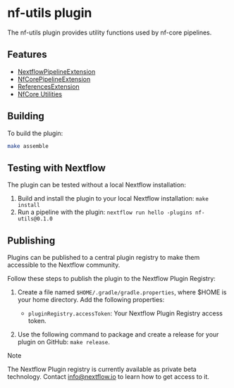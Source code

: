# nf-utils plugin

The nf-utils plugin provides utility functions used by nf-core pipelines.

## Features

- [NextflowPipelineExtension](docs/NextflowPipelineExtension.md)
- [NfCorePipelineExtension](docs/NfCorePipelineExtension.md)
- [ReferencesExtension](docs/ReferencesExtension.md)
- [NfCore Utilities](docs/NfCoreUtilities.md)

## Building

To build the plugin:
```bash
make assemble
```

## Testing with Nextflow

The plugin can be tested without a local Nextflow installation:

1. Build and install the plugin to your local Nextflow installation: `make install`
2. Run a pipeline with the plugin: `nextflow run hello -plugins nf-utils@0.1.0`

## Publishing

Plugins can be published to a central plugin registry to make them accessible to the Nextflow community. 


Follow these steps to publish the plugin to the Nextflow Plugin Registry:

1. Create a file named `$HOME/.gradle/gradle.properties`, where $HOME is your home directory. Add the following properties:

    * `pluginRegistry.accessToken`: Your Nextflow Plugin Registry access token. 

2. Use the following command to package and create a release for your plugin on GitHub: `make release`.


> [!NOTE]
> The Nextflow Plugin registry is currently available as private beta technology. Contact info@nextflow.io to learn how to get access to it.
> 
